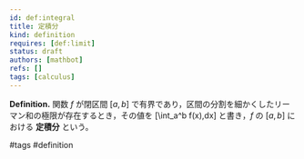 ```yaml
---
id: def:integral
title: 定積分
kind: definition
requires: [def:limit]
status: draft
authors: [mathbot]
refs: []
tags: [calculus]
---
```


**Definition.** 関数 $f$ が閉区間 $[a,b]$ で有界であり，区間の分割を細かくしたリーマン和の極限が存在するとき，その値を
\[\int_a^b f(x)\,dx\]
と書き，$f$ の $[a,b]$ における **定積分** という。

#tags #definition
